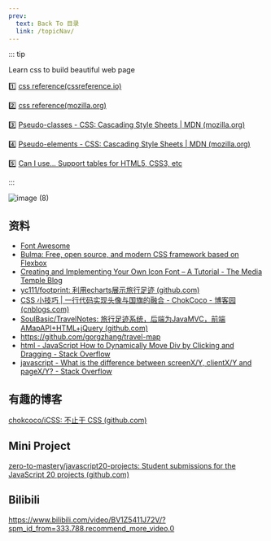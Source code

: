 ```yaml
---
prev:
  text: Back To 目录
  link: /topicNav/
---
```




::: tip

Learn css to build beautiful web page

:one: [css reference(cssreference.io)](https://cssreference.io/)

:two: [css reference(mozilla.org)](https://developer.mozilla.org/en-US/docs/Web/CSS/Reference)

:three: [Pseudo-classes - CSS: Cascading Style Sheets | MDN (mozilla.org)](https://developer.mozilla.org/en-US/docs/Web/CSS/Pseudo-classes)

:four: [Pseudo-elements - CSS: Cascading Style Sheets | MDN (mozilla.org)](https://developer.mozilla.org/en-US/docs/Web/CSS/Pseudo-elements)

:five: [Can I use... Support tables for HTML5, CSS3, etc](https://caniuse.com/)

:::

![image (8)](https://gitee.com/q10viking/PictureRepos/raw/master/images//202112022154542.jpg)



## 资料

- [Font Awesome](https://fontawesome.com/)
- [Bulma: Free, open source, and modern CSS framework based on Flexbox](https://bulma.io/)
- [Creating and Implementing Your Own Icon Font – A Tutorial - The Media Temple Blog](https://mediatemple.net/blog/design-creative/creating-implementing-icon-font-tutorial/)
- [yc111/footprint: 利用echarts展示旅行足迹 (github.com)](https://github.com/yc111/footprint)
- [CSS 小技巧 | 一行代码实现头像与国旗的融合 - ChokCoco - 博客园 (cnblogs.com)](https://www.cnblogs.com/coco1s/p/15359476.html)
- [SoulBasic/TravelNotes: 旅行足迹系统，后端为JavaMVC，前端AMapAPI+HTML+jQuery (github.com)](https://github.com/SoulBasic/TravelNotes)
- https://github.com/gorgzhang/travel-map
- [html - JavaScript How to Dynamically Move Div by Clicking and Dragging - Stack Overflow](https://stackoverflow.com/questions/24050738/javascript-how-to-dynamically-move-div-by-clicking-and-dragging)
- [javascript - What is the difference between screenX/Y, clientX/Y and pageX/Y? - Stack Overflow](https://stackoverflow.com/questions/6073505/what-is-the-difference-between-screenx-y-clientx-y-and-pagex-y)



## 有趣的博客

[chokcoco/iCSS: 不止于 CSS (github.com)](https://github.com/chokcoco/iCSS)



## Mini Project

[zero-to-mastery/javascript20-projects: Student submissions for the JavaScript 20 projects (github.com)](https://github.com/zero-to-mastery/javascript20-projects)



## Bilibili

https://www.bilibili.com/video/BV1Z5411J72V/?spm_id_from=333.788.recommend_more_video.0

